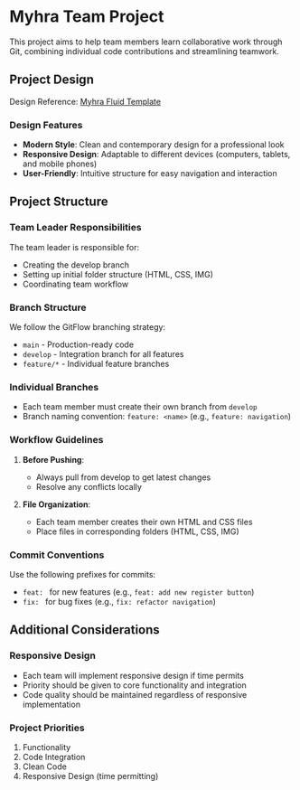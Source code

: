 # Myhra Team Project

This project aims to help team members learn collaborative work through Git, combining individual code contributions and streamlining teamwork.

## Project Design

Design Reference: [Myhra Fluid Template](https://es.squarespace.com/plantillas/myhra-fluid-demo-es)

### Design Features

- **Modern Style**: Clean and contemporary design for a professional look
- **Responsive Design**: Adaptable to different devices (computers, tablets, and mobile phones)
- **User-Friendly**: Intuitive structure for easy navigation and interaction

## Project Structure

### Team Leader Responsibilities

The team leader is responsible for:
- Creating the develop branch
- Setting up initial folder structure (HTML, CSS, IMG)
- Coordinating team workflow

### Branch Structure

We follow the GitFlow branching strategy:
- `main` - Production-ready code
- `develop` - Integration branch for all features
- `feature/*` - Individual feature branches

### Individual Branches

- Each team member must create their own branch from `develop`
- Branch naming convention: `feature: <name>` (e.g., `feature: navigation`)

### Workflow Guidelines

1. **Before Pushing**:
   - Always pull from develop to get latest changes
   - Resolve any conflicts locally

2. **File Organization**:
   - Each team member creates their own HTML and CSS files
   - Place files in corresponding folders (HTML, CSS, IMG)

### Commit Conventions

Use the following prefixes for commits:
- `feat: ` for new features (e.g., `feat: add new register button`)
- `fix: ` for bug fixes (e.g., `fix: refactor navigation`)

## Additional Considerations

### Responsive Design
- Each team will implement responsive design if time permits
- Priority should be given to core functionality and integration
- Code quality should be maintained regardless of responsive implementation

### Project Priorities
1. Functionality
2. Code Integration
3. Clean Code
4. Responsive Design (time permitting)